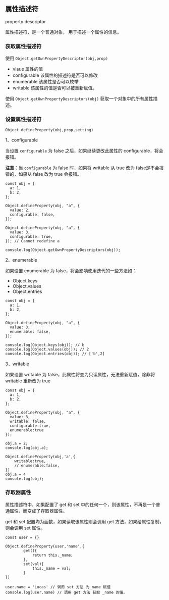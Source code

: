 ## 属性描述符

property descriptor

属性描述符，是一个普通对象， 用于描述一个属性的信息。



### 获取属性描述符

使用 `Object.getOwnPropertyDescriptor(obj,prop)`

+ vlaue 属性的值
+ configurable 该属性的描述符是否可以修改
+ enumerable  该属性是否可以枚举
+ writable          该属性的值是否可以被重新赋值。



使用 `Object.getOwnPropertyDescriptors(obj)` 获取一个对象中的所有属性描述。



### 设置属性描述符

`Object.defineProperty(obj,prop,setting)`

1、configurable

当设置 `configurable` 为 false 之后，如果继续更改此属性的 configurable，将会报错。

**注意**：当 `configurable` 为 false 时，如果将 writable 从 true 改为 false是不会报错的，如果从 false 改为 true 会报错。

```
const obj = {
  a: 1,
  b: 2,
};

Object.defineProperty(obj, "a", {
  value: 2,
  configurable: false,
});

Object.defineProperty(obj, "a", {
  value: 3,
  configurable: true,
}); // Cannot redefine a

console.log(Object.getOwnPropertyDescriptors(obj));

```

2、enumerable

如果设置 enumerable 为 false，将会影响使用迭代的一些方法如：

+ Object.keys
+ Object.values
+ Object.entries

```
const obj = {
  a: 1,
  b: 2,
};

Object.defineProperty(obj, "a", {
  value: 3,
  enumerable: false,
});

console.log(Object.keys(obj)); // b
console.log(Object.values(obj)); // 2
console.log(Object.entries(obj)); // ['b',2]
```

3、writable

如果设置 writable 为 false，此属性将变为只读属性，无法重新赋值，除非将 writable 重新改为 true

```
const obj = {
  a: 1,
  b: 2,
};

Object.defineProperty(obj, "a", {
  value: 3,
  writable: false,
  configurable:true,
  enumerable:true
});

obj.a = 2;
console.log(obj.a);

Object.defineProperty(obj,'a',{
    writable:true,
    // enumerable:false,
})
obj.a = 4
console.log(obj);
```



### 存取器属性

属性描述符中，如果配置了 get 和 set 中的任何一个，则该属性，不再是一个普通属性，而变成了存取器属性。

get 和 set 配置均为函数，如果读取该属性则会调用 get 方法，如果给属性复制，则会调用 set 属性。

```
const user = {}

Object.defineProperty(user,'name',{
		get(){
			return this._name;
		},
		set(val){
			this._name = val;
		}
})

user.name = 'Lucas' // 调用 set 方法 为_name 赋值
console.log(user.name) // 调用 get 方法 获取 _name 的值。
```

